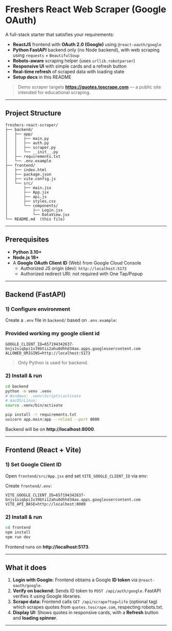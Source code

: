 # Freshers React Web Scraper (Google OAuth)

A full-stack starter that satisfies your requirements:

- **ReactJS** frontend with **OAuth 2.0 (Google)** using `@react-oauth/google`
- **Python FastAPI** backend only (no Node backend), with web scraping using `requests` + `BeautifulSoup`
- **Robots-aware** scraping helper (uses `urllib.robotparser`)
- **Responsive UI** with simple cards and a refresh button
- **Real-time refresh** of scraped data with loading state
- **Setup docs** in this README

> Demo scraper targets **https://quotes.toscrape.com** — a public site intended for educational scraping.

---

## Project Structure

```
freshers-react-scraper/
├── backend/
│   ├── app/
│   │   ├── main.py
│   │   ├── auth.py
│   │   ├── scraper.py
│   │   └── __init__.py
│   ├── requirements.txt
│   └── .env.example
├── frontend/
│   ├── index.html
│   ├── package.json
│   ├── vite.config.js
│   └── src/
│       ├── main.jsx
│       ├── App.jsx
│       ├── api.js
│       ├── styles.css
│       └── components/
│           ├── Login.jsx
│           └── DataView.jsx
└── README.md  (this file)
```

---

## Prerequisites

- **Python 3.10+**
- **Node.js 18+**
- A **Google OAuth Client ID** (Web) from Google Cloud Console
  - Authorized JS origin (dev): `http://localhost:5173`
  - Authorized redirect URI: not required with One Tap/Popup

---

## Backend (FastAPI)

### 1) Configure environment

Create a `.env` file in `backend/` based on `.env.example`:

### Provided working my google client id 
```
GOOGLE_CLIENT_ID=657194342637-bnjs1siqbpi1v39btii2ahu0dhhd34ao.apps.googleusercontent.com
ALLOWED_ORIGINS=http://localhost:5173
```


> Only Python is used for backend.

### 2) Install & run

```bash
cd backend
python -m venv .venv
# Windows: .venv\Scripts\activate
# macOS/Linux:
source .venv/bin/activate

pip install -r requirements.txt
uvicorn app.main:app --reload --port 8000
```

Backend will be on **http://localhost:8000**.

---

## Frontend (React + Vite)

### 1) Set Google Client ID

Open `frontend/src/App.jsx` and set `VITE_GOOGLE_CLIENT_ID` via env:

Create `frontend/.env`:

```
VITE_GOOGLE_CLIENT_ID=657194342637-bnjs1siqbpi1v39btii2ahu0dhhd34ao.apps.googleusercontent.com
VITE_API_BASE=http://localhost:8000
```

### 2) Install & run

```bash
cd frontend
npm install
npm run dev
```

Frontend runs on **http://localhost:5173**.

---

## What it does

1. **Login with Google:** Frontend obtains a Google **ID token** via `@react-oauth/google`.
2. **Verify on backend:** Sends ID token to `POST /api/auth/google`. FastAPI verifies it using Google libraries.
3. **Scrape data:** Frontend calls `GET /api/scrape?tag=life` (optional tag) which scrapes quotes from `quotes.toscrape.com`,
   respecting robots.txt.
4. **Display UI:** Shows quotes in responsive cards, with a **Refresh** button and **loading spinner**.

---







#

